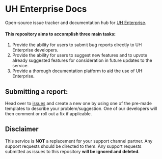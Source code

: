 # UH Enterprise Docs
Open-source issue tracker and documentation hub for [UH Enterprise](https://uh-enterprise.com).

#### This repository aims to accomplish three main tasks:

1. Provide the ability for users to submit bug reports directly to UH Enterprise developers.
2. Provide the ability for users to suggest new features and to upvote already suggested features for consideration in future updates to the service.
3. Provide a thorough documentation platform to aid the use of UH Enterprise.

## Submitting a report:

Head over to [issues](https://github.com/ultrahorizon/UH-Enterprise-Tracker/issues) and create a new one by using one of the pre-made templates to describe your problem/suggestion. One of our developers will then comment or roll out a fix if applicable.

## Disclaimer
This service is **NOT** a replacement for your support channel partner. Any support requests should be directed to them. Any support requests submitted as issues to this repository **will be ignored and deleted**.
